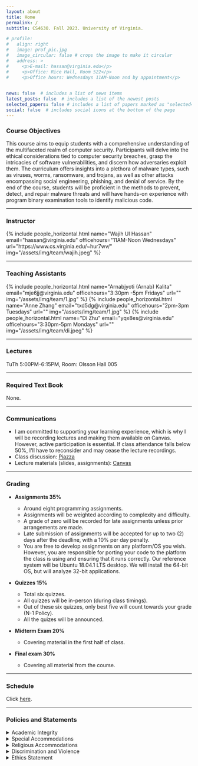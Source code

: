 ```yaml
---
layout: about
title: Home
permalink: /
subtitle: CS4630. Fall 2023. University of Virginia.

# profile:
#   align: right
#   image: prof_pic.jpg
#   image_circular: false # crops the image to make it circular
#   address: >
#     <p>E-mail: hassan@virginia.edu</p>
#     <p>Office: Rice Hall, Room 522</p>
#     <p>Office hours: Wednesdays 11AM-Noon and by appointment</p>
    

news: false  # includes a list of news items
latest_posts: false  # includes a list of the newest posts
selected_papers: false # includes a list of papers marked as "selected={true}"
social: false  # includes social icons at the bottom of the page
---
```

### Course Objectives

This course aims to equip students with a comprehensive understanding of the multifaceted realm of computer security. Participants will delve into the ethical considerations tied to computer security breaches, grasp the intricacies of software vulnerabilities, and discern how adversaries exploit them. The curriculum offers insights into a plethora of malware types, such as viruses, worms, ransomware, and trojans, as well as other attacks encompassing social engineering, phishing, and denial of service. By the end of the course, students will be proficient in the methods to prevent, detect, and repair malware threats and will have hands-on experience with program binary examination tools to identify malicious code.

---
### Instructor

<div class="row row-cols-2 projects pt-3 pb-3">
  {% include people_horizontal.html name="Wajih Ul Hassan" email="hassan@virginia.edu" officehours="11AM-Noon Wednesdays" url="https://www.cs.virginia.edu/~hur7wv/" img="/assets/img/team/wajih.jpeg" %}

</div>

---
### Teaching Assistants
<div class="row row-cols-2 projects pt-3 pb-3">
  {% include people_horizontal.html name="Arnabjyoti (Arnab) Kalita" email="mje6jj@virginia.edu" officehours="3:30pm -5pm Fridays" url="" img="/assets/img/team/1.jpg" %}
  {% include people_horizontal.html name="Anne Zhang" email="txd5dg@virginia.edu" officehours="2pm-3pm Tuesdays" url="" img="/assets/img/team/1.jpg" %}
  {% include people_horizontal.html name="Di Zhu" email="yqx8es@virginia.edu" officehours="3:30pm-5pm Mondays"  url="" img="/assets/img/team/di.jpeg" %}
</div>

---
### Lectures

TuTh 5:00PM-6:15PM, Room: Olsson Hall 005

---
### Required Text Book

None.

---
### Communications

* I am committed to supporting your learning experience, which is why I will be recording lectures and making them available on Canvas. However, active participation is essential. If class attendance falls below 50%, I'll have to reconsider and may cease the lecture recordings.
* Class discussion: [Piazza](https://piazza.com/)
* Lecture materials (slides, assignments): [Canvas](https://canvas.virginia.edu/)

---
### Grading

* **Assignments	35%**
  * Around eight programming assignments.
  * Assignments will be weighted according to complexity and difficulty.
  * A grade of zero will be recorded for late assignments unless prior arrangements are made.
  * Late submission of assignments will be accepted for up to two (2) days after the deadline, with a 10% per day penalty.
  * You are free to develop assignments on any platform/OS you wish. However, you are responsible for porting your code to the platform the class is using and ensuring that it runs correctly. Our reference system will be Ubuntu 18.04.1 LTS desktop. We will install the 64-bit OS, but will analyze 32-bit applications.


* **Quizzes	15%**
  * Total six quizzes.
  * All quizzes will be in-person (during class timings).
  * Out of these six quizzes, only best five will count towards your grade (N-1 Policy).
  * All the quizes will be announced.

* **Midterm Exam	20%**
  * Covering material in the first half of class.

* **Final exam	30%**
  * Covering all material from the course.

---
### Schedule
Click <a href='/schedule'>here</a>.

---
### Policies and Statements
<details>
  <summary>Academic Integrity</summary>

  Students are expected to be familiar with the university honor code, including the section on academic fraud (http://honor.virginia.edu/ academic-fraud).

  * Students are encouraged to discuss programs in general and to help one another find bugs in existing programs. However, using another's code or writing code for someone else is cheating and a violation of the University's Honor System. This includes consulting solutions to assignments from previous years or tests from previous years. Keep code listings to provide evidence of your creative development.

  * Unless otherwise noted, exams and individual assignments will be considered pledged that you have neither given nor received help. This means that you are not allowed to describe problems on an exam, assignment, or project to a student who has not taken it yet. You are also not allowed to show exam papers to another student or view another student's exam papers while working on an exam.

  * Sending, receiving, or otherwise copying or describing the contents of electronic files that are part of course assignments are not allowed collaborations (except for those explicitly allowed in assignment instructions).
  Assignments or exams where honor infractions or prohibited collaborations occur will receive a zero grade for that entire assignment or exam. Such infractions will also be submitted to the Honor Committee, if appropriate.

  If you have questions on what is allowable, please ask!
</details>

<!-- part 9 -->
<details>
  <summary>Special Accommodations</summary>

  The University of Virginia strives to provide accessibility to all students. If you anticipate or experience any barriers to learning in this course, please feel welcome to discuss your concerns with us.

  If you require an accommodation to fully access this course, please contact the Student Disability Access Center (SDAC) at (434) 243-5180 or sdac@virginia.edu. If you are unsure if you require an accommodation, to request official accommodations, or to learn more about their services, you may contact the SDAC at the number above or by visiting their website at http://sdac.studenthealth.virginia.edu.

  If you have already been approved for accommodations through SDAC, please make sure to send us your accommodation letter and meet with us so we can develop an implementation plan together
</details>

<!-- part 10 -->
<details>
  <summary>Religious Accommodations</summary>

  Students who wish to request academic accommodation for a religious observance should submit their request to the instructors by email as far in advance as possible. If you have questions or concerns about your request, you can contact the University's Office for Equal Opportunity and Civil Rights (EOCR) at UVAEOCR@virginia.edu or 434-924-3200. Accommodations do not relieve you of the responsibility for completion of any part of the coursework you miss as the result of a religious observance.
</details>

<!-- part 11 -->
<details>
  <summary>Discrimination and Violence</summary>
  The University of Virginia is dedicated to providing a safe and equitable learning environment for all students. To that end, it is vital that you know two values that the University and I hold as critically important:

  * Power-based personal violence will not be tolerated.
  * Everyone has a responsibility to do their part to maintain a safe community on Grounds.
  * Everyone is expected to treat each other with respect and courtesy at all times.

  If you or someone you know has been affected by power-based personal violence, more information can be found on the UVA Sexual Violence website that describes reporting options and resources available www.virginia.edu/sexualviolence. As your professor, know that I care about you and your well-being and stand ready to provide support and resources as I can. As a faculty member, I am designated responsible employee, which means that I am required by University policy and federal law to report what you tell me to the University's Title IX Coordinator. The Title IX Coordinator's job is to ensure that the reporting student receives the resources and support that they need, while also reviewing the information presented to determine whether further action is necessary to ensure survivor safety and the safety of the University community. If you wish to report something that you have seen, use the Just Report It portal (http://justreportit.virginia.edu/). The worst possible situation would be for you or your friend to remain silent when there are so many here willing and able to help.
</details>

<!-- part 12 -->
<details>
  <summary>Ethics Statement</summary>
  This course includes topics related to computer security and privacy. As part of this investigation, we may cover technologies whose abuse could infringe on the rights of others. As computer scientists, we rely on the ethical use of these technologies. Unethical use includes circumvention of an existing security or privacy mechanisms for any purpose, or the dissemination, promotion, or exploitation of vulnerabilities of these services. Any activity outside the letter or spirit of these guidelines will be reported to the proper authorities and may result in dismissal from the class and possibly more severe academic and legal sanctions.
</details>